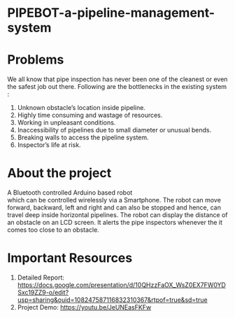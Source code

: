 # PIPEBOT-a-pipeline-management-system

# Problems
We all know that pipe inspection has never been one of the cleanest or even the safest job out there. Following are the bottlenecks in the existing system : 

1. Unknown obstacle’s location inside pipeline.
2. Highly time consuming and wastage of resources.
3. Working in unpleasant conditions.
4. Inaccessibility of pipelines due to small diameter or unusual bends.
5. Breaking walls to access the pipeline system.
6. Inspector’s life at risk.

# About the project
A Bluetooth controlled Arduino based  robot which can be controlled wirelessly via a Smartphone.
The robot can move forward, backward, left and right and can also be stopped and hence, can travel deep inside horizontal pipelines. 
The robot can display the distance of an obstacle on an LCD screen.
It alerts the pipe inspectors whenever the it comes too close to an obstacle.

# Important Resources
1. Detailed Report: https://docs.google.com/presentation/d/10QHzzFaOX_WsZ0EX7FW0YDSxc19ZZ9-o/edit?usp=sharing&ouid=108247587116832310367&rtpof=true&sd=true
2. Project Demo: https://youtu.be/JeUNEasFKFw
